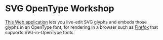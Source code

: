 SVG OpenType Workshop
=====================

[This Web application](https://rocallahan.github.io/svg-opentype-workshop/) lets you live-edit SVG glyphs and embeds those glyphs in an OpenType font, for rendering in a browser such as [Firefox](https://getfirefox.com) that supports SVG-in-OpenType fonts.
